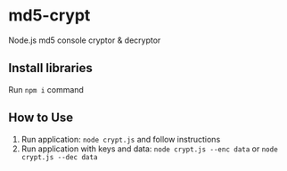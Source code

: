 # md5-crypt
Node.js md5 console cryptor &amp; decryptor

## Install libraries
Run `npm i` command

## How to Use
1. Run application: `node crypt.js` and follow instructions
2. Run application with keys and data: `node crypt.js --enc data` or `node crypt.js --dec data`
